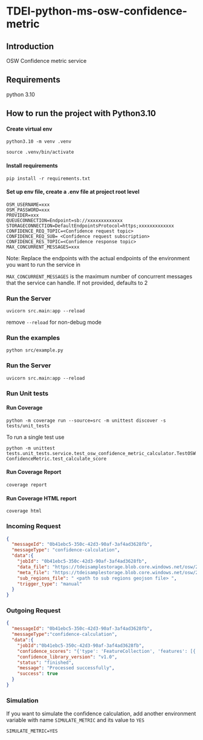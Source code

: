 # TDEI-python-ms-osw-confidence-metric

## Introduction
OSW Confidence metric service

## Requirements
python 3.10

## How to run the project with Python3.10
#### Create virtual env

`python3.10 -m venv .venv`

`source .venv/bin/activate`

#### Install requirements

`pip install -r requirements.txt`

#### Set up env file, create a .env file at project root level 

```shell
OSM_USERNAME=xxx
OSM_PASSWORD=xxx
PROVIDER=xxx
QUEUECONNECTION=Endpoint=sb://xxxxxxxxxxxxx
STORAGECONNECTION=DefaultEndpointsProtocol=https;xxxxxxxxxxxxx
CONFIDENCE_REQ_TOPIC=<Confidence request topic>
CONFIDENCE_REQ_SUB= <Confidence request subscription>
CONFIDENCE_RES_TOPIC=<Confidence response topic>
MAX_CONCURRENT_MESSAGES=xxx
```
Note: Replace the endpoints with the actual endpoints of the environment you want to run the service in

`MAX_CONCURRENT_MESSAGES` is the maximum number of concurrent messages that the service can handle. If not provided, defaults to 2

### Run the Server 

`uvicorn src.main:app --reload`

remove `--reload` for non-debug mode

### Run the examples

`python src/example.py`

### Run the Server

`uvicorn src.main:app --reload`

### Run Unit tests

####  Run Coverage
`python -m coverage run --source=src -m unittest discover -s tests/unit_tests`

To run a single test use

`python -m unittest tests.unit_tests.service.test_osw_confidence_metric_calculator.TestOSWConfidenceMetric.test_calculate_score`

####  Run Coverage Report
`coverage report`

####  Run Coverage HTML report
`coverage html`


### Incoming Request

```json
{
  "messageId": "0b41ebc5-350c-42d3-90af-3af4ad3628fb",
  "messageType": "confidence-calculation",
  "data":{
    "jobId": "0b41ebc5-350c-42d3-90af-3af4ad3628fb",
    "data_file": "https://tdeisamplestorage.blob.core.windows.net/osw/2023/03/0b41ebc5-350c-42d3-90af-3af4ad3628fb/osw_file.zip",
    "meta_file": "https://tdeisamplestorage.blob.core.windows.net/osw/2023/03/0b41ebc5-350c-42d3-90af-3af4ad3628fb/meta.json",
    "sub_regions_file": " <path to sub regions geojson file> ",
    "trigger_type": "manual"
  }
}
```

### Outgoing Request

```json
{
  "messageId": "0b41ebc5-350c-42d3-90af-3af4ad3628fb",
  "messageType":"confidence-calculation",
  "data":{
    "jobId":"0b41ebc5-350c-42d3-90af-3af4ad3628fb",
    "confidence_scores": "{'type': 'FeatureCollection', 'features': [{'id': '0', 'type': 'Feature', 'properties': {'confidence_score': 0.75}, 'geometry': {'type': 'Polygon', 'coordinates': [[[-122.1322201, 47.63528], [-122.1378655, 47.6353141], [-122.1395176, 47.6355614], [-122.1431969, 47.6365115], [-122.1443805, 47.6385402], [-122.1469453, 47.6460242], [-122.1429792, 47.6495373], [-122.1403351, 47.6497278], [-122.1325839, 47.6498422], [-122.1321999, 47.6496722], [-122.1321845, 47.6496558], [-122.1285859, 47.6378078], [-122.1322201, 47.63528]]]}}]}",
    "confidence_library_version": "v1.0",
    "status": "finished",
    "message": "Processed successfully",
    "success": true
  }
}
```

### Simulation
If you want to simulate the confidence calculation, add another environment variable with name
`SIMULATE_METRIC` and its value to `YES`

```
SIMULATE_METRIC=YES
```